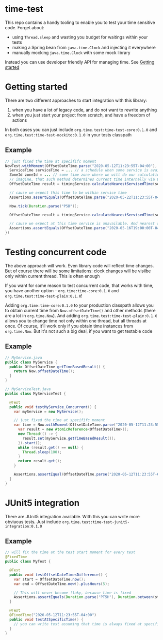 # time-test
This repo contains a handy tooling to enable you to test your time sensitive code. Forget about:
- using `Thread.sleep` and wasting you budget for waitings within your tests
- making a Spring bean from `java.time.Clock` and injecting it everywhere
- manually mocking `java.time.Clock` with some mock library

Instead you can use developer friendly API for managing time. See [Getting started](https://github.com/gallyamb/time-test/edit/main/README.md#getting-started)
# Getting started
There are two different approaches to start integration with this library:
1. when you have a lot of legacy code, and do not want to rewrite anything
2. when you just start your project from scratch, and have a freedom of actions

In both cases you can just include `org.time.test:time-test-core:0.1.0` and `org.time.test:time-test-mockito:0.1.0` in your tests classpath

## Example

```java
// just fixed the time at specififc moment
NowTest.withMoment(OffsetDateTime.parse("2020-05-12T11:23:55T-04:00"), () -> {
  ServiceTime serviceTime = ... // a schedule when some service is available
  ZoneId zoneId = ... // some time zone where we will do our calculations
  // imagine, that such method determines current time internally via OffsetDateTime.now()
  OffsetDateTime result = timingService.calculateNearestServisedTime(serviceTime, zoneId);

  // cause we expect this time to be within service time
  Assertions.assertEquals(OffsetDateTime.parse("2020-05-22T11:23:55T-04:00"), result);

  Now.tick(Duration.parse("P5D"));

  OffsetDateTime result = timingService.calculateNearestServisedTime(serviceTime, zoneId);

  // cause we expect at this time service is unavailable. And nearest service time was at 19:00 of previous day
  Assertions.assertEquals(OffsetDateTime.parse("2020-05-16T19:00:00T-04:00"), result);
})
```

# Testing concurrent code

The above approach will work. Even library code will reflect time changes. But of course there will be some limitations: clock changes will be visilbe only within current thread. This is often enough

If you want for some reason to test concurrent code, that works with time, you have another option - `org.time:time-core:0.1.0` and `org.time.test:time-test-plain:0.1.0`!

Adding `org.time:time-core:0.1.0` to your production classpath allows you to obtain current time from `Now.offsetDateTime()` and other methods (there are a lot in `org.time.Now`). And adding `org.time.test:time-test-plain:0.1.0` allows you to change time not only within one thread, but all threads at once. Of course, it'll work only if you obtain time instances from `org.time.Now`. But it's not such a big deal, if you want to get testable code

## Example

```java
// MyService.java
public class MyService {
  public OffsetDateTime getTimeBasedResult() {
    return Now.offsetDateTime();
  }
}

// MyServiceTest.java
public class MyServiceTest {

  @Test
  public void testMyService_Concurrent() {
    var myService = new MyService();

    // just fixed the time at specififc moment
    var time = Now.withMoment(OffsetDateTime.parse("2020-05-12T11:23:55T-04:00"), () -> {
      var result = new AtomicReference<OffsetDateTime>();
      new Thread(() -> {
        result.set(myService.getTimeBasedResult());
      }).start();
      while (result.get() == null) {
        Thread.sleep(100);
      }
      return result.get();
    }

    Assertions.assertEqual(OffsetDateTime.parse("2020-05-12T11:23:55T-04:00"), time)
  }
}
```

# JUnit5 integration

There are JUnit5 integration available. With this you can write more obviuous tests. Just include `org.time.test:time-test-junit5-integration:0.1.0`

## Example

```java
// will fix the time at the test start moment for every test
@FixedTime
public class MyTest {

  @Test
  public void testOffsetDateTimesDifference() {
    var start = OffsetDateTime.now();
    var end = OffsetDateTime.now().plusHours(5);

    // This will never become flaky, because time is fixed
    Assertions.assertEquals(Duration.parse("PT5H"), Duration.between(start, end));
  }

  @Test
  @FixedTime("2020-05-12T11:23:55T-04:00")
  public void testAtSpecificTime() {
    // you can write test assuming that time is always fixed at specific moment
  }
}
```
